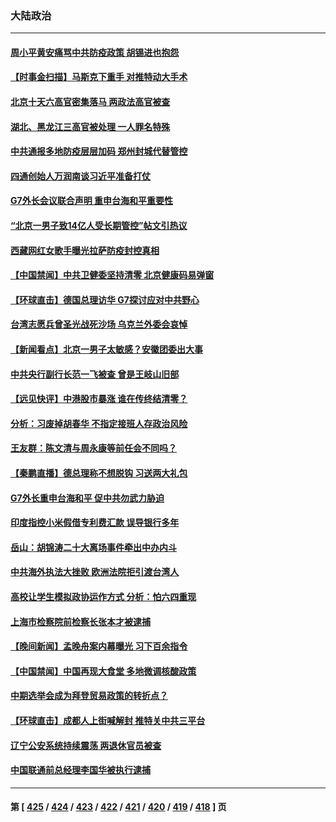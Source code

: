 ### 大陆政治
---
#### [周小平黄安痛骂中共防疫政策 胡锡进也抱怨](../../pages/ncid277/n13860254.md) 
#### [【时事金扫描】马斯克下重手 对推特动大手术](../../pages/ncid277/n13860175.md) 
#### [北京十天六高官密集落马 两政法高官被查](../../pages/ncid277/n13860017.md) 
#### [湖北、黑龙江三高官被处理 一人罪名特殊](../../pages/ncid277/n13860091.md) 
#### [中共通报多地防疫层层加码 郑州封城代替管控](../../pages/ncid277/n13860092.md) 
#### [四通创始人万润南谈习近平准备打仗](../../pages/ncid277/n13860088.md) 
#### [G7外长会议联合声明 重申台海和平重要性](../../pages/ncid277/n13860108.md) 
#### [“北京一男子致14亿人受长期管控”帖文引热议](../../pages/ncid277/n13859974.md) 
#### [西藏网红女歌手曝光拉萨防疫封控真相](../../pages/ncid277/n13860022.md) 
#### [【中国禁闻】中共卫健委坚持清零 北京健康码易弹窗](../../pages/ncid277/n13859773.md) 
#### [【环球直击】德国总理访华 G7探讨应对中共野心](../../pages/ncid277/n13859732.md) 
#### [台湾志愿兵曾圣光战死沙场 乌克兰外委会哀悼](../../pages/ncid277/n13859963.md) 
#### [【新闻看点】北京一男子太敏感？安徽团委出大事](../../pages/ncid277/n13859778.md) 
#### [中共央行副行长范一飞被查 曾是王岐山旧部](../../pages/ncid277/n13859917.md) 
#### [【远见快评】中港股市暴涨 谁在传终结清零？](../../pages/ncid277/n13859782.md) 
#### [分析：习废掉胡春华 不指定接班人存政治风险](../../pages/ncid277/n13859799.md) 
#### [王友群：陈文清与周永康等前任会不同吗？](../../pages/ncid277/n13859797.md) 
#### [【秦鹏直播】德总理称不想脱钩 习送两大礼包](../../pages/ncid277/n13859729.md) 
#### [G7外长重申台海和平 促中共勿武力胁迫](../../pages/ncid277/n13859752.md) 
#### [印度指控小米假借专利费汇款 误导银行多年](../../pages/ncid277/n13859680.md) 
#### [岳山：胡锦涛二十大离场事件牵出中办内斗](../../pages/ncid277/n13859695.md) 
#### [中共海外执法大挫败 欧洲法院拒引渡台湾人](../../pages/ncid277/n13859684.md) 
#### [高校让学生模拟政协运作方式 分析：怕六四重现](../../pages/ncid277/n13859252.md) 
#### [上海市检察院前检察长张本才被逮捕](../../pages/ncid277/n13859434.md) 
#### [【晚间新闻】孟晚舟案内幕曝光 习下百余指令](../../pages/ncid277/n13859447.md) 
#### [【中国禁闻】中国再现大食堂 多地微调核酸政策](../../pages/ncid277/n13859054.md) 
#### [中期选举会成为拜登贸易政策的转折点？](../../pages/ncid277/n13859073.md) 
#### [【环球直击】成都人上街喊解封 推特关中共三平台](../../pages/ncid277/n13859014.md) 
#### [辽宁公安系统持续震荡 两退休官员被查](../../pages/ncid277/n13859387.md) 
#### [中国联通前总经理李国华被执行逮捕](../../pages/ncid277/n13859388.md) 

---
#### 第 [ [425](./425.md) / [424](./424.md) / [423](./423.md) / [422](./422.md) / [421](./421.md) / [420](./420.md) / [419](./419.md) / [418](./418.md) ] 页
